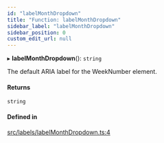```yaml
---
id: "labelMonthDropdown"
title: "Function: labelMonthDropdown"
sidebar_label: "labelMonthDropdown"
sidebar_position: 0
custom_edit_url: null
---
```


▸ **labelMonthDropdown**(): `string`

The default ARIA label for the WeekNumber element.

#### Returns

`string`

#### Defined in

[src/labels/labelMonthDropdown.ts:4](https://github.com/gpbl/react-day-picker/blob/cd80be68f/src/labels/labelMonthDropdown.ts#L4)

